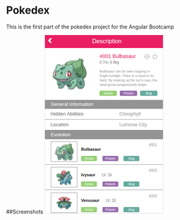 # Pokedex

This is the first part of the pokedex project for the Angular Bootcamp


##Screenshots
![First-Screen](sc/screen-1.png)
